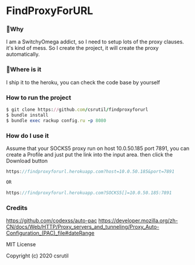 # FindProxyForURL

### 🤔Why
I am a SwitchyOmega addict, so I need to setup lots of the proxy clauses. it's kind of mess. So I create the project, 
it will create the proxy automatically.


### 📍Where is it
I ship it to the heroku, you can check the code base by yourself


### How to run the project

```ruby
$ git clone https://github.com/csrutil/findproxyforurl
$ bundle install
$ bundle exec rackup config.ru -p 8080
```

### How do I use it

Assume that your SOCKS5 proxy run on host 10.0.50.185 port 7891, you can create a Profile and just put the link into the input area. then click the Download button

```js
https://findproxyforurl.herokuapp.com?host=10.0.50.185&port=7891

OR

https://findproxyforurl.herokuapp.com?SOCKS5[]=10.0.50.185:7891
```

### Credits

https://github.com/codexss/auto-pac
https://developer.mozilla.org/zh-CN/docs/Web/HTTP/Proxy_servers_and_tunneling/Proxy_Auto-Configuration_(PAC)_file#dateRange

MIT License

Copyright (c) 2020 csrutil
